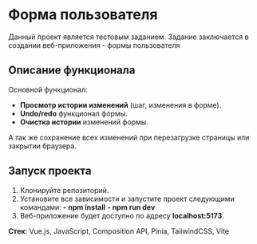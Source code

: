 # Форма пользователя

Данный проект является тестовым заданием. Задание заключается в создании веб-приложения - формы пользователя

## Описание функционала

Основной функционал:
- **Просмотр истории изменений** (шаг, изменения в форме).
- **Undo/redo** функционал формы.
- **Очистка истории** изменений формы.

А так же сохранение всех изменений при перезагрузке страницы или закрытии браузера.

## Запуск проекта

1. Клонируйте репозиторий.
2. Установите все зависимости и запустите проект следующими командами:
   **- npm install** 
   **- npm run dev**
3. Веб-приложение будет доступно по адресу **localhost:5173**.

**Стек**: Vue.js, JavaScript, Composition API, Pinia, TailwindCSS, Vite